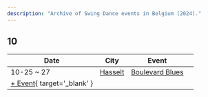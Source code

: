 ```yaml
---
description: "Archive of Swing Dance events in Belgium (2024)."
---
```


## 10

| Date | City | Event | |
| --- | --- | --- | --- |
| 10-25 ~ 27 | [Hasselt](by_city.md#hasselt) | [Boulevard Blues](boulevard-blues-2024.md) |  |
| [+ Event](https://github.com/swingdance/events/issues/new?assignees=&labels=add+event&projects=&template=02-add_entity.yml&title=%5B2024%2Ffr_BE%5D%20%3CName%3E&region=fr_BE&province=&city=&org_id=&date_starts=2024-10-&date_ends=2024-10-){ target='_blank' }
